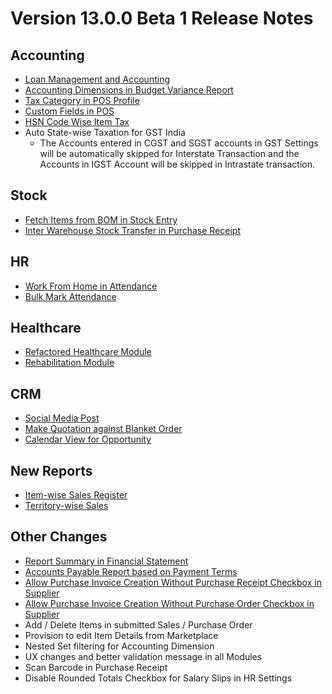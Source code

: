 # Version 13.0.0 Beta 1 Release Notes

## Accounting
- [Loan Management and Accounting](https://docs.erpnext.com/docs/user/manual/en/loan-management)
- [Accounting Dimensions in Budget Variance Report](https://github.com/frappe/erpnext/pull/19973)
- [Tax Category in POS Profile](https://docs.erpnext.com/docs/user/manual/en/accounts/pos-profile)
- [Custom Fields in POS](https://github.com/frappe/erpnext/pull/19876)
- [HSN Code Wise Item Tax](https://github.com/frappe/erpnext/pull/19478)
- Auto State-wise Taxation for GST India
  - The Accounts entered in CGST and SGST accounts in GST Settings will be automatically skipped for Interstate Transaction and the Accounts in IGST Account will be skipped in Intrastate transaction.

## Stock
- [Fetch Items from BOM in Stock Entry](https://github.com/frappe/erpnext/pull/19498)
- [Inter Warehouse Stock Transfer in Purchase Receipt](https://docs.erpnext.com/docs/user/manual/en/stock/articles/material-transfer-from-delivery-note)

## HR
- [Work From Home in Attendance](https://github.com/frappe/erpnext/pull/20464)
- [Bulk Mark Attendance](https://github.com/frappe/erpnext/pull/20062)

## Healthcare
- [Refactored Healthcare Module](https://docs.erpnext.com/docs/user/manual/en/healthcare)
- [Rehabilitation Module](https://docs.erpnext.com/docs/user/manual/en/healthcare/exercise_type)

## CRM
- [Social Media Post](https://docs.erpnext.com/docs/user/manual/en/CRM/social-media-post)
- [Make Quotation against Blanket Order](https://docs.erpnext.com/docs/user/manual/en/selling/blanket-order)
- [Calendar View for Opportunity](https://github.com/frappe/erpnext/pull/21280)

## New Reports
- [Item-wise Sales Register](https://docs.erpnext.com/docs/user/manual/en/accounts/accounting-reports)
- [Territory-wise Sales](https://github.com/frappe/erpnext/pull/20428)

## Other Changes
- [Report Summary in Financial Statement](https://github.com/frappe/erpnext/pull/20876)
- [Accounts Payable Report based on Payment Terms](https://docs.erpnext.com/docs/user/manual/en/accounts/accounting-reports)
- [Allow Purchase Invoice Creation Without Purchase Receipt Checkbox in Supplier](https://github.com/frappe/erpnext/pull/20864)
- [Allow Purchase Invoice Creation Without Purchase Order Checkbox in Supplier](https://github.com/frappe/erpnext/pull/20864)
- Add / Delete Items in submitted Sales / Purchase Order
- Provision to edit Item Details from Marketplace
- Nested Set filtering for Accounting Dimension
- UX changes and better validation message in all Modules
- Scan Barcode in Purchase Receipt
- Disable Rounded Totals Checkbox for Salary Slips in HR Settings

